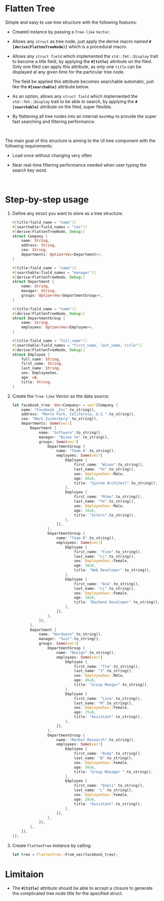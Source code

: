# Flatten Tree

Simple and easy to use tree structure with the following features:

- Created instance by passing a `Tree-like` `Vector`.

- Allows any `struct` as tree node, just apply the derive macro named **`#[derive(FlattenTreeNode)]`** which is a procedural macro.

- Allows any `struct field` which implemented the `std::fmt::Display` trait to become a title field, by applying the **`#[title]`** attribute on the filed. Only one filed can apply this attribute, as only one `title` can be displayed at any given time for the particular tree node.

    The field be applied this attribute becomes searchable automatic, just like the **`#[searchable]`** attribute below.

- As an option, allows any `struct field` which implemented the `std::fmt::Display` trait to be able to search, by applying the **`#[searchable]`** attribute on the filed, super flexible.

- By flattening all tree nodes into an internal `HashMap` to provide the super fast searching and filtering performance.

<br>

The main goal of this structure is aiming to the UI tree component with the following requirements:

- Load once without changing very often

- Near real-time filtering performance needed when user typing the search key word.

<br>

# Step-by-step usage

1. Define any struct you want to store as a tree structure:

    ```rust
    #[title(field_name = "name")]
    #[searchable(field_names = "ceo")]
    #[derive(FlattenTreeNode, Debug)]
    struct Company {
        name: String,
        address: String,
        ceo: String,
        departments: Option<Vec<Department>>,
    }

    #[title(field_name = "name")]
    #[searchable(field_names = "manager")]
    #[derive(FlattenTreeNode, Debug)]
    struct Department {
        name: String,
        manager: String,
        groups: Option<Vec<DepartmentGroup>>,
    }

    #[title(field_name = "name")]
    #[derive(FlattenTreeNode, Debug)]
    struct DepartmentGroup {
        name: String,
        employees: Option<Vec<Employee>>,
    }

    #[title(field_name = "full_name")]
    #[searchable(field_names = "first_name, last_name, title")]
    #[derive(FlattenTreeNode, Debug)]
    struct Employee {
        full_name: String,
        first_name: String,
        last_name: String,
        sex: EmployeeSex,
        age: u8,
        title: String,
    }
    ```

2. Create the `Tree-like` Vector as the data source:

    ```rust
    let facebook_tree: Vec<Company> = vec![Company {
        name: "Facebook ,Inc".to_string(),
        address: "Menlo Park, California, U.S.".to_string(),
        ceo: "Mark Zuckerberg".to_string(),
        departments: Some(vec![
            Department {
                name: "Software".to_string(),
                manager: "Wison Ye".to_string(),
                groups: Some(vec![
                    DepartmentGroup {
                        name: "Team A".to_string(),
                        employees: Some(vec![
                            Employee {
                                first_name: "Wison".to_string(),
                                last_name: "Ye".to_string(),
                                sex: EmployeeSex::Male,
                                age: 40u8,
                                title: "System Architect".to_string(),
                            },
                            Employee {
                                first_name: "Mike".to_string(),
                                last_name: "Ye".to_string(),
                                sex: EmployeeSex::Male,
                                age: 10u8,
                                title: "Intern".to_string(),
                            },
                        ]),
                    },
                    DepartmentGroup {
                        name: "Team B".to_string(),
                        employees: Some(vec![
                            Employee {
                                first_name: "Fion".to_string(),
                                last_name: "Li".to_string(),
                                sex: EmployeeSex::Female,
                                age: 30u8,
                                title: "Web Developer".to_string(),
                            },
                            Employee {
                                first_name: "Ana".to_string(),
                                last_name: "Li".to_string(),
                                sex: EmployeeSex::Female,
                                age: 28u8,
                                title: "Backend Developer".to_string(),
                            },
                        ]),
                    },
                ]),
            },
            Department {
                name: "Hardware".to_string(),
                manager: "Soul".to_string(),
                groups: Some(vec![
                    DepartmentGroup {
                        name: "Design".to_string(),
                        employees: Some(vec![
                            Employee {
                                first_name: "Tim".to_string(),
                                last_name: "J".to_string(),
                                sex: EmployeeSex::Male,
                                age: 45u8,
                                title: "Group Manger".to_string(),
                            },
                            Employee {
                                first_name: "Lina".to_string(),
                                last_name: "M".to_string(),
                                sex: EmployeeSex::Female,
                                age: 25u8,
                                title: "Assistant".to_string(),
                            },
                        ]),
                    },
                    DepartmentGroup {
                        name: "Market Research".to_string(),
                        employees: Some(vec![
                            Employee {
                                first_name: "Andy".to_string(),
                                last_name: "B".to_string(),
                                sex: EmployeeSex::Female,
                                age: 30u8,
                                title: "Group Manager ".to_string(),
                            },
                            Employee {
                                first_name: "Emali".to_string(),
                                last_name: "L".to_string(),
                                sex: EmployeeSex::Female,
                                age: 28u8,
                                title: "Assistant".to_string(),
                            },
                        ]),
                    },
                ]),
            },
        ]),
    }];
    ```

3. Create `FlattenTree` instance by calling:

    ```rust
    let tree = FlattenTree::From_vec(facebook_tree);

    ```


# Limitaion

- The **`#[title]`** attribute should be able to accept a closure to generate the complicated tree node title for the specified struct.
